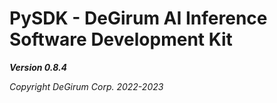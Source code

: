 # PySDK - DeGirum AI Inference Software Development Kit

***Version 0.8.4***

*Copyright DeGirum Corp. 2022-2023*
